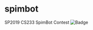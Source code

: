 # spimbot
SP2019 CS233 SpimBot Contest
![Badge](https://img.shields.io/badge/link-996.icu-%23FF4D5B.svg)
